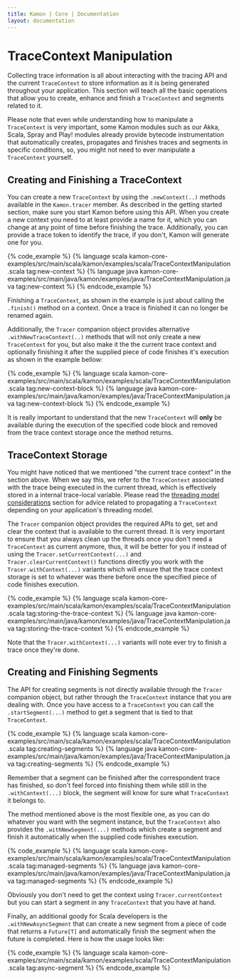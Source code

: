 ```yaml
---
title: Kamon | Core | Documentation
layout: documentation
---
```


TraceContext Manipulation
=========================

Collecting trace information is all about interacting with the tracing API and the current `TraceContext` to store
information as it is being generated throughout your application. This section will teach all the basic operations that
allow you to create, enhance and finish a `TraceContext` and segments related to it.

Please note that even while understanding how to manipulate a `TraceContext` is very important, some Kamon modules such
as our Akka, Scala, Spray and Play! modules already provide bytecode instrumentation that automatically creates,
propagates and finishes traces and segments in specific conditions, so, you might not need to ever manipulate a
`TraceContext` yourself.



Creating and Finishing a TraceContext
-------------------------------------

You can create a new `TraceContext` by using the `.newContext(..)` methods available in the `Kamon.tracer` member. As
described in the getting started section, make sure you start Kamon before using this API. When you create a new context
you need to at least provide a name for it, which you can change at any point of time before finishing the trace.
Additionally, you can provide a trace token to identify the trace, if you don't, Kamon will generate one for you.

{% code_example %}
{%   language scala kamon-core-examples/src/main/scala/kamon/examples/scala/TraceContextManipulation.scala tag:new-context %}
{%   language java kamon-core-examples/src/main/java/kamon/examples/java/TraceContextManipulation.java tag:new-context %}
{% endcode_example %}

Finishing a `TraceContext`, as shown in the example is just about calling the `.finish()` method on a context. Once a
trace is finished it can no longer be renamed again.

Additionally, the `Tracer` companion object provides alternative `.withNewTraceContext(..)` methods that will not only
create a new `TraceContext` for you, but also make it the the current trace context and optionally finishing it after
the supplied piece of code finishes it's execution as shown in the example bellow:


{% code_example %}
{%   language scala kamon-core-examples/src/main/scala/kamon/examples/scala/TraceContextManipulation.scala tag:new-context-block %}
{%   language java kamon-core-examples/src/main/java/kamon/examples/java/TraceContextManipulation.java tag:new-context-block %}
{% endcode_example %}

It is really important to understand that the new `TraceContext` will **only** be available during the execution of the
specified code block and removed from the trace context storage once the method returns.



TraceContext Storage
--------------------

You might have noticed that we mentioned "the current trace context" in the section above. When we say this, we refer to
the `TraceContext` associated with the trace being executed in the current thread, which is effectively stored in a
internal trace-local variable. Please read the [threading model considerations] section for advice related to propagating
a `TraceContext` depending on your application's threading model.

The `Tracer` companion object provides the required APIs to get, set and clear the context that is available to the
current thread. It is very important to ensure that you always clean up the threads once you don't need a `TraceContext`
as current anymore, thus, it will be better for you if instead of using the `Tracer.setCurrentContext(...)` and
`Tracer.clearCurrentContext()` functions directly you work with the `Tracer.withContext(...)` variants which will ensure
that the trace context storage is set to whatever was there before once the specified piece of code finishes execution.


{% code_example %}
{%   language scala kamon-core-examples/src/main/scala/kamon/examples/scala/TraceContextManipulation.scala tag:storing-the-trace-context %}
{%   language java kamon-core-examples/src/main/java/kamon/examples/java/TraceContextManipulation.java tag:storing-the-trace-context %}
{% endcode_example %}

Note that the `Tracer.withContext(...)` variants will note ever try to finish a trace once they're done.



Creating and Finishing Segments
-------------------------------

The API for creating segments is not directly available through the `Tracer` companion object, but rather through the
`TraceContext` instance that you are dealing with. Once you have access to a `TraceContext` you can call the
`.startSegment(...)` method to get a segment that is tied to that `TraceContext`.

{% code_example %}
{%   language scala kamon-core-examples/src/main/scala/kamon/examples/scala/TraceContextManipulation.scala tag:creating-segments %}
{%   language java kamon-core-examples/src/main/java/kamon/examples/java/TraceContextManipulation.java tag:creating-segments %}
{% endcode_example %}

Remember that a segment can be finished after the correspondent trace has finished, so don't feel forced into finishing
them while still in the `.withContext(...)` block, the segment will know for sure what `TraceContext` it belongs to.

The method mentioned above is the most flexible one, as you can do whatever you want with the segment instance, but the
`TraceContext` also provides the `.withNewSegment(...)` methods which create a segment and finish it automatically when
the supplied code finishes execution.

{% code_example %}
{%   language scala kamon-core-examples/src/main/scala/kamon/examples/scala/TraceContextManipulation.scala tag:managed-segments %}
{%   language java kamon-core-examples/src/main/java/kamon/examples/java/TraceContextManipulation.java tag:managed-segments %}
{% endcode_example %}

Obviously you don't need to get the context using `Tracer.currentContext` but you can start a segment in any
`TraceContext` that you have at hand.

Finally, an additional goody for Scala developers is the `.withNewAsyncSegment` that can create a new segment from a
piece of code that returns a `Future[T]` and automatically finish the segment when the future is completed. Here is how
the usage looks like:

{% code_example %}
{%   language scala kamon-core-examples/src/main/scala/kamon/examples/scala/TraceContextManipulation.scala tag:async-segment %}
{% endcode_example %}

[threading model considerations]: /core/tracing/threading-model-considerations/
